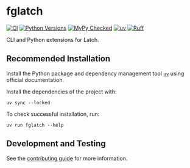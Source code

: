 # fglatch


[![CI](https://github.com/fulcrumgenomics/fglatch/actions/workflows/python_package.yml/badge.svg?branch=main)](https://github.com/fulcrumgenomics/fglatch/actions/workflows/python_package.yml?query=branch%3Amain)
[![Python Versions](https://img.shields.io/badge/python-3.11_|_3.12_|_3.13-blue)](https://github.com/fulcrumgenomics/fglatch)
[![MyPy Checked](http://www.mypy-lang.org/static/mypy_badge.svg)](http://mypy-lang.org/)
[![uv](https://img.shields.io/endpoint?url=https://raw.githubusercontent.com/astral-sh/uv/main/assets/badge/v0.json)](https://github.com/astral-sh/uv)
[![Ruff](https://img.shields.io/endpoint?url=https://raw.githubusercontent.com/astral-sh/ruff/main/assets/badge/v2.json)](https://docs.astral.sh/ruff/)

CLI and Python extensions for Latch.

## Recommended Installation

Install the Python package and dependency management tool [`uv`](https://docs.astral.sh/uv/getting-started/installation/) using official documentation.

Install the dependencies of the project with:

```console
uv sync --locked
```

To check successful installation, run:

```console
uv run fglatch --help
```

## Development and Testing

See the [contributing guide](./CONTRIBUTING.md) for more information.
